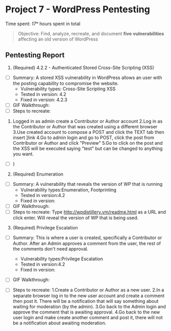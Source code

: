 # Project 7 - WordPress Pentesting

Time spent: *17** hours spent in total

> Objective: Find, analyze, recreate, and document **five vulnerabilities** affecting an old version of WordPress

## Pentesting Report

1. (Required) 4.2.2 - Authenticated Stored Cross-Site Scripting (XSS)
  - [ ] Summary: A stored XSS vulnerability in WordPress allows an user with the posting capability to compromise the website. 
    - Vulnerability types: Cross-Site Scripting XSS
    - Tested in version: 4.2
    - Fixed in version: 4.2.3
  - [ ] GIF Walkthrough: 
  - [ ] Steps to recreate: 
  1. Logged in as admin create a Contributor or Author account
  2.Log in as the Contributor or Author that was created using a different browser
  3.Use created account to compose a POST and click the TEXT tab then insert <a href="[caption code=">]</a><a title=" onmouseover=alert('test')  ">link</a>
  4.Go to admin login and go to POST, click the post from Contributor or Author and click "Preview"
  5.Go to click on the post and the XSS will be executed saying "test" but can be changed to anything you want.
  - [ ] )
2. (Required) Enumeration
  - [ ] Summary: A vulnerability that reveals the version of WP that is running 
    - Vulnerability types:Enumeration, Footprinting
    - Tested in version:4.2
    - Fixed in version:  
  - [ ] GIF Walkthrough: 
  - [ ] Steps to recreate: Type http://wpdistillery.vm/readme.html as a URL and click enter. Will reveal the version of WP that is being used.
  
3. (Required) Privilege Escalation
  - [ ] Summary: This is where a user is created, specifically a Contributor or Author. After an Admin approves a comment from the user, the rest of the comments don't need approval. 
    - Vulnerability types:Privilege Escalation
    - Tested in version:4.2
    - Fixed in version: 
  - [ ] GIF Walkthrough: 
  - [ ] Steps to recreate: 1.Create a Contributor or Author as a new user.
                           2.In a separate browser log in to the new user account and create a comment then post it. There will be a notification that will say something about waiting for moderation (by the admin).
                           3.Go back to the Admin login and approve the comment that is awaiting approval.
                           4.Go back to the new user login and make create another comment and post it, there will not be a notification about awaiting moderation.
  
    
